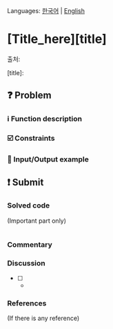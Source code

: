  Languages: [한국어](README.md) | [English](README.en.md)

# [Title_here][title]
출처: 

[title]: 

## :question: Problem
### :information_source: Function description

### :ballot_box_with_check: Constraints

### :repeat: Input/Output example

## :exclamation: Submit
### Solved code
(Important part only)
``` java
```
### Commentary

### Discussion
- [ ] -

### References
(If there is any reference)